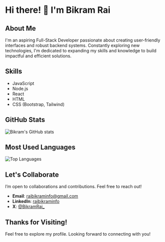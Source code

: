 # Hi there! 👋 I'm Bikram Rai

## About Me

I'm an aspiring Full-Stack Developer passionate about creating user-friendly interfaces and robust backend systems. Constantly exploring new technologies, I'm dedicated to expanding my skills and knowledge to build impactful and efficient solutions.

## Skills

- JavaScript
- Node.js
- React
- HTML
- CSS (Bootstrap, Tailwind)

## GitHub Stats

![Bikram's GitHub stats](https://github-readme-stats.vercel.app/api?username=ItsBikramRai&show_icons=true&theme=radical)

## Most Used Languages

![Top Languages](https://github-readme-stats.vercel.app/api/top-langs/?username=ItsBikramRai&layout=compact&theme=radical)

## Let's Collaborate

I’m open to collaborations and contributions. Feel free to reach out!

- **Email**: [raibikraminfo@gmail.com](mailto:raibikraminfo@gmail.com)
- **LinkedIn**: [raibikraminfo](https://www.linkedin.com/in/raibikraminfo/)
- **X**: [@BikramRai_](https://x.com/BikramRai_)

## Thanks for Visiting!

Feel free to explore my profile. Looking forward to connecting with you!

